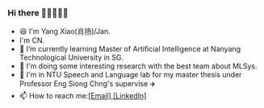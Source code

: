 ### Hi there 👋:technologist::student:

<!--
**swagshaw/swagshaw** is a ✨ _special_ ✨ repository because its `README.md` (this file) appears on your GitHub profile.

Here are some ideas to get you started:

- 🔭 I’m currently working on ...
- 🌱 I’m currently learning ...
- 👯 I’m looking to collaborate on ...
- 🤔 I’m looking for help with ...
- 💬 Ask me about ...
- 📫 How to reach me: ...
- 😄 Pronouns: ...
- ⚡ Fun fact: ... 
-->
- :satisfied: I'm Yang Xiao(肖扬)/Jan.
-  I'm CN.
-  🌱 I’m currently learning Master of Artificial Intelligence at Nanyang Technological University in SG.
-  :construction: I'm doing some interesting research with the best team about MLSys.
-  :school: I'm in NTU Speech and Language lab for my master thesis under Professor Eng Siong Chng's supervise :airplane:
-  📫 How to reach me:[[Email]](swagshaw1998@gmail.com),[[LinkedIn]](https://www.linkedin.com/in/yang-xiao-swag/)
